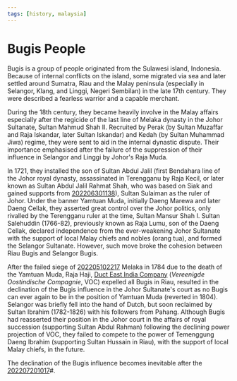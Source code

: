 ```yaml
---
tags: [history, malaysia]
---
```


# Bugis People

Bugis is a group of people originated from the Sulawesi island, Indonesia. Because of internal conflicts on the island, some migrated via sea and later settled around Sumatra, Riau and the Malay peninsula (especially in Selangor, Klang, and Linggi, Negeri Sembilan) in the late 17th century. They were described a fearless warrior and a capable merchant.

During the 18th century, they became heavily involve in the Malay affairs especially after the regicide of the last line of Melaka dynasty in the Johor Sultanate, Sultan Mahmud Shah II. Recruited by Perak (by Sultan Muzaffar and Raja Iskandar, later Sultan Iskandar) and Kedah (by Sultan Muhammad Jiwa) regime, they were sent to aid in the internal dynastic dispute. Their importance emphasised after the failure of the suppression of their influence in Selangor and Linggi by Johor's Raja Muda.

In 1721, they installed the son of Sultan Abdul Jalil (first Bendahara line of the Johor royal dynasty, assassinated in Terengganu by Raja Kecil, or later known as Sultan Abdul Jalil Rahmat Shah, who was based on Siak and gained supports from [202206301138](202206301138.md)), Sultan Sulaiman as the ruler of Johor. Under the banner Yamtuan Muda, initially Daeng Marewa and later Daeng Cellak, they asserted great control over the Johor politics, only rivalled by the Terengganu ruler at the time, Sultan Mansur Shah I. Sultan Salehuddin (1766-82), previously known as Raja Lumu, son of the Daeng Cellak, declared independence from the ever-weakening Johor Sultanate with the support of local Malay chiefs and nobles (orang tua), and formed the Selangor Sultanate. However, such move broke the cohesion between Riau Bugis and Selangor Bugis.

After the failed siege of [202205102217](202205102217.md) Melaka in 1784 due to the death of the Yamtuan Muda, Raja Haji, [Duct East India Company](202203051018.md) (_Vereenigde Oostindische Compagnie_, VOC) expelled all Bugis in Riau, resulted in the declination of the Bugis influence in the Johor Sultanate's court as no Bugis can ever again to be in the position of Yamtuan Muda (reverted in 1804). Selangor was briefly fell into the hand of Dutch, but soon reclaimed by Sultan Ibrahim (1782-1826) with his followers from Pahang. Although Bugis had reasserted their position in the Johor court in the affairs of royal succession (supporting Sultan Abdul Rahman) following the declining power projection of VOC, they failed to compete to the power of Temenggung Daeng Ibrahim (supporting Sultan Hussain in Riau), with the support of local Malay chiefs, in the future.

The declination of the Bugis influence becomes inevitable after the [202207201017](202207201017.md)#.
